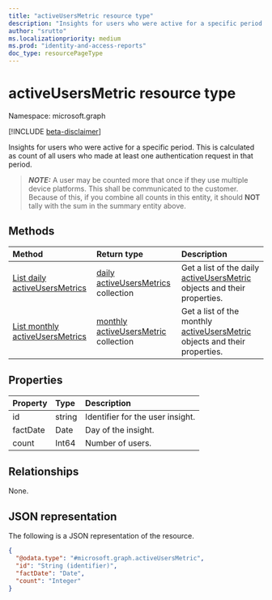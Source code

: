 ```yaml
---
title: "activeUsersMetric resource type"
description: "Insights for users who were active for a specific period. This is calculated as count of all users who made at least one authentication request in that period."
author: "srutto"
ms.localizationpriority: medium
ms.prod: "identity-and-access-reports"
doc_type: resourcePageType
---
```


# activeUsersMetric resource type

Namespace: microsoft.graph

[!INCLUDE [beta-disclaimer](../../includes/beta-disclaimer.md)]

Insights for users who were active for a specific period. This is calculated as count of all users who made at least one authentication request in that period.

> **_NOTE:_**
> A user may be counted more that once if they use multiple device platforms. This shall be communicated to the customer.
> Because of this, if you combine all counts in this entity, it should **NOT** tally with the sum in the summary entity above.

## Methods
|Method|Return type|Description|
|:---|:---|:---|
|[List daily activeUsersMetrics](../api/dailyuserinsightmetricsroot-list-activeusers.md)|[daily activeUsersMetrics](../resources/activeusersmetric.md) collection|Get a list of the daily [activeUsersMetric](../resources/activeusersmetric.md) objects and their properties.|
|[List monthly activeUsersMetrics](../api/monthlyuserinsightsmetricsroot-list-activeusers.md)|[monthly activeUsersMetric](../resources/activeusersmetric.md) collection|Get a list of the monthly [activeUsersMetric](../resources/activeusersmetric.md) objects and their properties.|


## Properties
|Property|Type|Description|
|:---|:---|:---|
| id     | string    | Identifier for the user insight.|
| factDate | Date  | Day of the insight.|
| count   | Int64 | Number of users.|

## Relationships
None.

## JSON representation
The following is a JSON representation of the resource.
<!-- {
  "blockType": "resource",
  "keyProperty": "id",
  "@odata.type": "microsoft.graph.activeUsersMetric",
  "openType": false
}
-->
``` json
{
  "@odata.type": "#microsoft.graph.activeUsersMetric",
  "id": "String (identifier)",
  "factDate": "Date",
  "count": "Integer"
}
```

